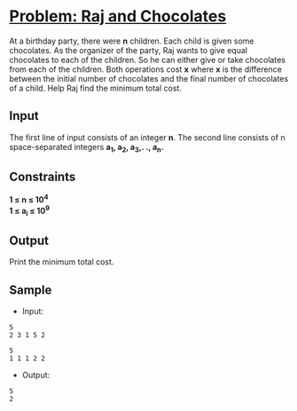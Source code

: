 # [Problem: Raj and Chocolates](https://my.newtonschool.co/playground/code/drkkk4h18ch7)

At a birthday party, there were **n** children. Each child is given some chocolates. As the organizer of the party, Raj wants to give equal chocolates to each of the children. So he can either give or take chocolates from each of the children. Both operations cost **x** where **x** is the difference between the initial number of chocolates and the final number of chocolates of a child. Help Raj find the minimum total cost.

## Input

The first line of input consists of an integer **n**. The second line consists of n space-separated integers **a<sub>1</sub>, a<sub>2</sub>, a<sub>3</sub>,. ., a<sub>n</sub>.**

## Constraints

**1 ≤ n ≤ 10<sup>4</sup> <br>
1 ≤ a<sub>i</sub> ≤ 10<sup>9</sup>**

## Output

Print the minimum total cost.

## Sample

- Input:
```
5
2 3 1 5 2

5
1 1 1 2 2
```

- Output:
```
5
2
```
